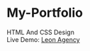 <h1>My-Portfolio</h1>
HTML And CSS Design
<br>
Live Demo: <a href="https://osamaaayman.github.io/Leon-Agency/" alt="">Leon Agency</a>

